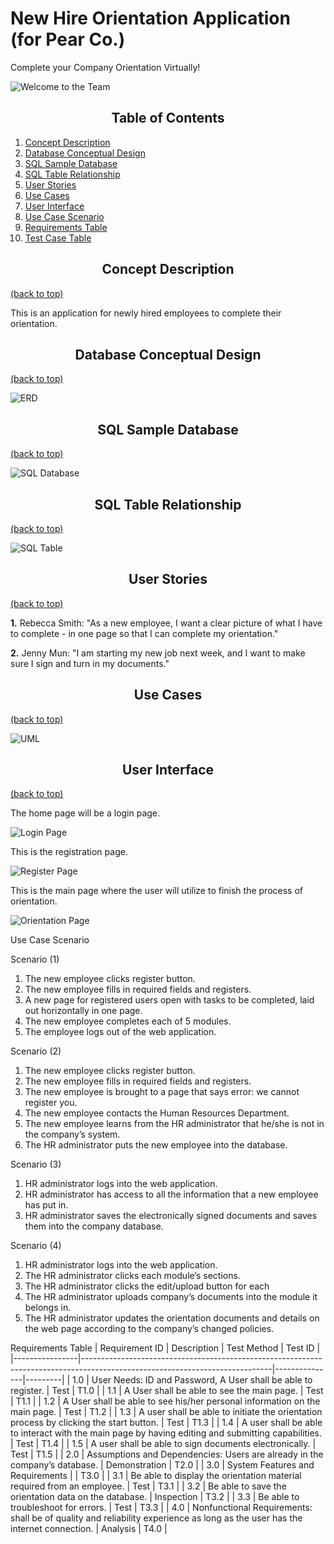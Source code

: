 # New Hire Orientation Application (for Pear Co.)


Complete your Company Orientation Virtually!

![Welcome to the Team](https://github.com/jennymun-alt/orientationapp/blob/master/miscellaneous/welcomeToTheTeam.jpg)


## <div align="center">Table of Contents</div>

1. [Concept Description](#Concept-Description)
2. [Database Conceptual Design](#Database-Conceptual-Design)
3. [SQL Sample Database](#SQL-Sample-Database)
4. [SQL Table Relationship](#SQL-Table-Relationship)
5. [User Stories](#User-Stories)
6. [Use Cases](#Use-Cases) 
7. [User Interface](#User-Interface)
8. [Use Case Scenario](#Use-Case-Scenario)
9. [Requirements Table](#Requirements-Table)
10. [Test Case Table](#Test-Case-Table)


## <div align="center">Concept Description</div>
[(back to top)](#table-of-contents)


This is an application for newly hired employees to complete their orientation.


## <div align="center">Database Conceptual Design</div>
[(back to top)](#table-of-contents)


![ERD](https://github.com/jennymun-alt/orientationapp/blob/master/miscellaneous/ERD%20Resize.png)


## <div align="center">SQL Sample Database</div>
[(back to top)](#table-of-contents)


![SQL Database](https://github.com/jennymun-alt/orientationapp/blob/master/miscellaneous/SQL1.0)


## <div align="center">SQL Table Relationship</div>
[(back to top)](#table-of-contents)


![SQL Table](https://github.com/jennymun-alt/orientationapp/blob/master/miscellaneous/ERDiagram1.0.JPG)


## <div align="center">User Stories</div>
[(back to top)](#table-of-contents)


**1.** Rebecca Smith: "As a new employee, I want a clear picture of what I have to complete - in one page so that I can complete my orientation."

**2.** Jenny Mun: "I am starting my new job next week, and I want to make sure I sign and turn in my documents."


## <div align="center">Use Cases</div>
[(back to top)](#table-of-contents)


![UML](https://github.com/jennymun-alt/orientationapp/blob/master/miscellaneous/Slide1.PNG)


## <div align="center">User Interface</div>
[(back to top)](#table-of-contents)

The home page will be a login page.

![Login Page](https://github.com/jennymun-alt/orientationapp/blob/master/miscellaneous/Mainpage1Resize.PNG)


This is the registration page.

![Register Page](https://github.com/jennymun-alt/orientationapp/blob/master/miscellaneous/Registerpage2Resize.PNG)


This is the main page where the user will utilize to finish the process of orientation.

![Orientation Page](https://github.com/jennymun-alt/orientationapp/blob/master/miscellaneous/OrientationPortal3Resize.PNG)


Use Case Scenario

Scenario (1)
1. The new employee clicks register button.
2. The new employee fills in required fields and registers.
3. A new page for registered users open with tasks to be completed, laid out horizontally in one page.
4. The new employee completes each of 5 modules.
5. The employee logs out of the web application.

Scenario (2)
1. The new employee clicks register button.
2. The new employee fills in required fields and registers.
3. The new employee is brought to a page that says error: we cannot register you.
4. The new employee contacts the Human Resources Department.
5. The new employee learns from the HR administrator that he/she is not in the company’s system.
6. The HR administrator puts the new employee into the database.

Scenario (3)
1. HR administrator logs into the web application.
2. HR administrator has access to all the information that a new employee has put in.
3. HR administrator saves the electronically signed documents and saves them into the company database.

Scenario (4)
1. HR administrator logs into the web application.
2. The HR administrator clicks each module’s sections.
3. The HR administrator clicks the edit/upload button for each 
4. The HR administrator uploads company’s documents into the module it belongs in.
5. The HR administrator updates the orientation documents and details on the web page according to the company’s changed policies. 


Requirements Table
| Requirement ID | Description                                                                                                                 | Test Method   | Test ID |
|----------------|-----------------------------------------------------------------------------------------------------------------------------|---------------|---------|
| 1.0            | User Needs: ID and Password, A User shall be able to register.                                                              | Test          | T1.0    |
| 1.1            | A User shall be able to see the main page.                                                                                  | Test          | T1.1    |
| 1.2            | A User shall be able to see his/her personal information on the main page.                                                  | Test          | T1.2    |
| 1.3            | A user shall be able to initiate the orientation process by clicking the start button.                                      | Test          | T1.3    |
| 1.4            | A user shall be able to interact with the main page by having editing and submitting capabilities.                          | Test          | T1.4    |
| 1.5            | A user shall be able to sign documents electronically.                                                                      | Test          | T1.5    |
| 2.0            | Assumptions and Dependencies: Users are already in the company’s database.                                                  | Demonstration | T2.0    |
| 3.0            | System Features and Requirements                                                                                            |               | T3.0    |
| 3.1            | Be able to display the orientation material required from an employee.                                                      | Test          | T3.1    |
| 3.2            | Be able to save the orientation data on the database.                                                                       | Inspection    | T3.2    |
| 3.3            | Be able to troubleshoot for errors.                                                                                         | Test          | T3.3    |
| 4.0            | Nonfunctional Requirements: shall be of quality and reliability experience as long as the user has the internet connection. | Analysis      | T4.0    |


